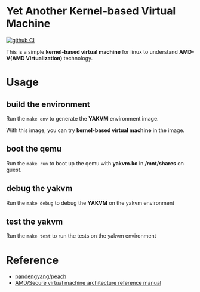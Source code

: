 # Yet Another Kernel-based Virtual Machine

[![github CI](https://github.com/JiaweiHawk/yakvm/actions/workflows/main.yml/badge.svg)](https://github.com/JiaweiHawk/yakvm/actions/)

This is a simple **kernel-based virtual machine** for linux to understand **AMD-V(AMD Virtualization)** technology.

# Usage

## build the environment

Run the ```make env``` to generate the **YAKVM** environment image.

With this image, you can try **kernel-based virtual machine** in the image.

## boot the qemu

Run the ```make run``` to boot up the qemu with **yakvm.ko** in **/mnt/shares** on guest.

## debug the yakvm

Run the ```make debug``` to debug the **YAKVM** on the yakvm environment

## test the yakvm

Run the ```make test``` to run the tests on the yakvm environment

# Reference

- [pandengyang/peach](https://github.com/pandengyang/peach)
- [AMD/Secure virtual machine architecture reference manual](https://www.0x04.net/doc/amd/33047.pdf)
